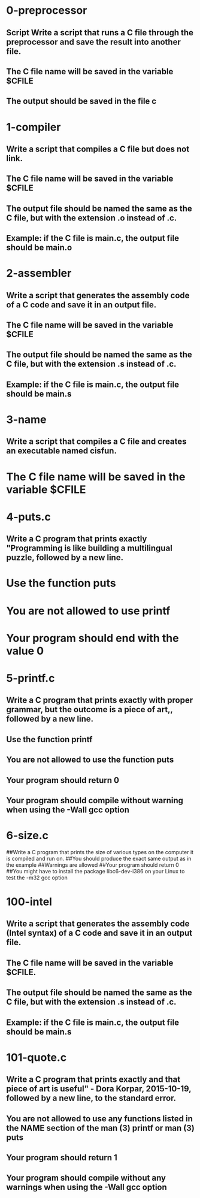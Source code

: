 # 0-preprocessor
## Script Write a script that runs a C file through the preprocessor and save the result into another file.
## The C file name will be saved in the variable $CFILE
## The output should be saved in the file c
#
# 1-compiler 
## Write a script that compiles a C file but does not link.
## The C file name will be saved in the variable $CFILE
## The output file should be named the same as the C file, but with the extension .o instead of .c.
## Example: if the C file is main.c, the output file should be main.o
# 
# 2-assembler 
## Write a script that generates the assembly code of a C code and save it in an output file.
## The C file name will be saved in the variable $CFILE
## The output file should be named the same as the C file, but with the extension .s instead of .c.
## Example: if the C file is main.c, the output file should be main.s
#
# 3-name 
## Write a script that compiles a C file and creates an executable named cisfun.
# The C file name will be saved in the variable $CFILE
#
# 4-puts.c 
## Write a C program that prints exactly "Programming is like building a multilingual puzzle, followed by a new line.
# Use the function puts
# You are not allowed to use printf
# Your program should end with the value 0
#
# 5-printf.c 
## Write a C program that prints exactly with proper grammar, but the outcome is a piece of art,, followed by a new line.
## Use the function printf
## You are not allowed to use the function puts
## Your program should return 0
## Your program should compile without warning when using the -Wall gcc option
# 
# 6-size.c  
##Write a C program that prints the size of various types on the computer it is compiled and run on.
##You should produce the exact same output as in the example
##Warnings are allowed
##Your program should return 0
##You might have to install the package libc6-dev-i386 on your Linux to test the -m32 gcc option
#
# 100-intel 
## Write a script that generates the assembly code (Intel syntax) of a C code and save it in an output file.
## The C file name will be saved in the variable $CFILE.
## The output file should be named the same as the C file, but with the extension .s instead of .c.
## Example: if the C file is main.c, the output file should be main.s
#
# 101-quote.c 
## Write a C program that prints exactly and that piece of art is useful" - Dora Korpar, 2015-10-19, followed by a new line, to the standard error.
## You are not allowed to use any functions listed in the NAME section of the man (3) printf or man (3) puts
## Your program should return 1
## Your program should compile without any warnings when using the -Wall gcc option
#






















































































